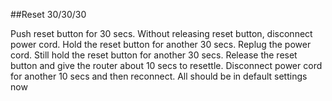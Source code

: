 ##Reset 30/30/30

Push reset button for 30 secs.
Without releasing reset button, disconnect power cord.
Hold the reset button for another 30 secs.
Replug the power cord.
Still hold the reset button for another 30 secs.
Release the reset button and give the router about 10 secs to resettle.
Disconnect power cord for another 10 secs and then reconnect.
All should be in default settings now

